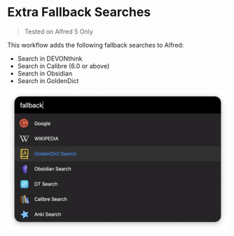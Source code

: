 # Extra Fallback Searches

> Tested on Alfred 5 Only

This workflow adds the following fallback searches to Alfred:

- Search in DEVONthink
- Search in Calibre (6.0 or above)
- Search in Obsidian
- Search in GoldenDict

![](./demo.png)